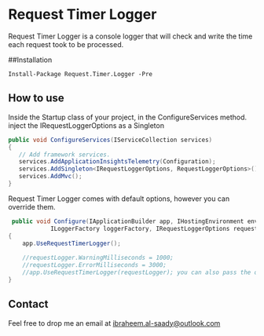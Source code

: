 # Request Timer Logger

Request Timer Logger is a console logger that will check and write the time each request took to be processed.

##Installation

```Nuget
Install-Package Request.Timer.Logger -Pre
```

## How to use

Inside the Startup class of your project, in the ConfigureServices method. inject the IRequestLoggerOptions as a Singleton

```C#
public void ConfigureServices(IServiceCollection services)
{
   // Add framework services.
   services.AddApplicationInsightsTelemetry(Configuration);
   services.AddSingleton<IRequestLoggerOptions, RequestLoggerOptions>();
   services.AddMvc();
}
```
Request Timer Logger comes with default options, however you can override them.

```C#
 public void Configure(IApplicationBuilder app, IHostingEnvironment env, 
            ILoggerFactory loggerFactory, IRequestLoggerOptions requestLogger)
{
    app.UseRequestTimerLogger();
    
    //requestLogger.WarningMilliseconds = 1000;
    //requestLogger.ErrorMilliseconds = 3000;
    //app.UseRequestTimerLogger(requestLogger); you can also pass the options
}
```

## Contact
Feel free to drop me an email at ibraheem.al-saady@outlook.com
